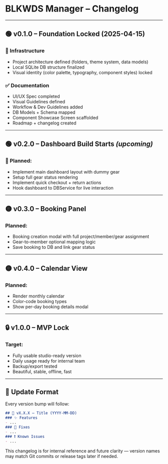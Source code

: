 # BLKWDS Manager – Changelog

---

## 🟢 v0.1.0 – Foundation Locked (2025-04-15)
### 🔧 Infrastructure
- Project architecture defined (folders, theme system, data models)
- Local SQLite DB structure finalized
- Visual identity (color palette, typography, component styles) locked

### ✅ Documentation
- UI/UX Spec completed
- Visual Guidelines defined
- Workflow & Dev Guidelines added
- DB Models + Schema mapped
- Component Showcase Screen scaffolded
- Roadmap + changelog created

---

## 🟢 v0.2.0 – Dashboard Build Starts *(upcoming)*
### 🚧 Planned:
- Implement main dashboard layout with dummy gear
- Setup full gear status rendering
- Implement quick checkout + return actions
- Hook dashboard to DBService for live interaction

---

## 🟡 v0.3.0 – Booking Panel
### Planned:
- Booking creation modal with full project/member/gear assignment
- Gear-to-member optional mapping logic
- Save booking to DB and link gear status

---

## 🟡 v0.4.0 – Calendar View
### Planned:
- Render monthly calendar
- Color-code booking types
- Show per-day booking details modal

---

## 🔒 v1.0.0 – MVP Lock
### Target:
- Fully usable studio-ready version
- Daily usage ready for internal team
- Backup/export tested
- Beautiful, stable, offline, fast

---

## 🔄 Update Format
Every version bump will follow:
```markdown
## 🔵 vX.X.X – Title (YYYY-MM-DD)
### ✨ Features
- ...
### 🐛 Fixes
- ...
### ❗ Known Issues
- ...
```

This changelog is for internal reference and future clarity — version names may match Git commits or release tags later if needed.
